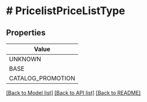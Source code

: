 # # PricelistPriceListType


## Properties



| Value |
------------ |
UNKNOWN|&#39;UNKNOWN&#39;
BASE|&#39;BASE&#39;
CATALOG_PROMOTION|&#39;CATALOG_PROMOTION&#39;

[[Back to Model list]](../../README.md#models) [[Back to API list]](../../README.md#endpoints) [[Back to README]](../../README.md)